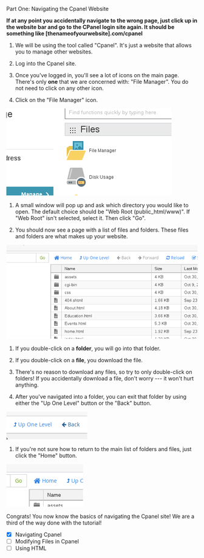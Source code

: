 Part One: Navigating the Cpanel Website

**If at any point you accidentally navigate to the wrong page, just click up in the website bar and go to the CPanel login site again. It should be something like [thenameofyourwebsite].com/cpanel**

1. We will be using the tool called "Cpanel". It's just a website that allows you to manage other websites.

1. Log into the Cpanel site.

1. Once you've logged in, you'll see a lot of icons on the main page. There's only **one** that we are concerned with: "File Manager". You do not need to click on any other icon.

1. Click on the "File Manager" icon.

![Image of File Manager](./images/FileManager.png)

1. A small window will pop up and ask which directory you would like to open. The default choice should be "Web Root (public_html/www)". If "Web Root" isn't selected, select it. Then click "Go".

1. You should now see a page with a list of files and folders. These files and folders are what makes up your website.

![Image of File Manager](./images/FileListOverview.png)

1. If you double-click on a **folder**, you will go into that folder.

1. If you double-click on a **file**, you download the file.

1. There's no reason to download any files, so try to only double-click on folders! If you accidentally download a file, don't worry --- it won't hurt anything.

1. After you've navigated into a folder, you can exit that folder by using either the "Up One Level" button or the "Back" button.

![Image of File Manager](./images/UpAndBack.png)

1. If you're not sure how to return to the main list of folders and files, just click the "Home" button.

![Image of File Manager](./images/Home.png)

Congrats! You now know the basics of navigating the Cpanel site! We are a third of the way done with the tutorial!
- [x] Navigating Cpanel
- [ ] Modifying Files in Cpanel
- [ ] Using HTML
